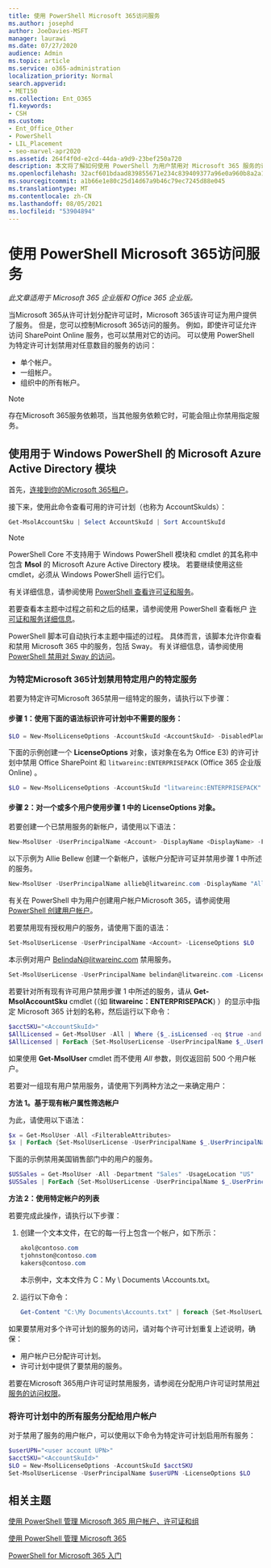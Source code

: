 ```yaml
---
title: 使用 PowerShell Microsoft 365访问服务
ms.author: josephd
author: JoeDavies-MSFT
manager: laurawi
ms.date: 07/27/2020
audience: Admin
ms.topic: article
ms.service: o365-administration
localization_priority: Normal
search.appverid:
- MET150
ms.collection: Ent_O365
f1.keywords:
- CSH
ms.custom:
- Ent_Office_Other
- PowerShell
- LIL_Placement
- seo-marvel-apr2020
ms.assetid: 264f4f0d-e2cd-44da-a9d9-23bef250a720
description: 本文将了解如何使用 PowerShell 为用户禁用对 Microsoft 365 服务的访问权限。
ms.openlocfilehash: 32acf601bdaad839855671e234c839409377a96e0a960b8a2a17e8a32edf4878
ms.sourcegitcommit: a1b66e1e80c25d14d67a9b46c79ec7245d88e045
ms.translationtype: MT
ms.contentlocale: zh-CN
ms.lasthandoff: 08/05/2021
ms.locfileid: "53904894"
---
```

# <a name="disable-access-to-microsoft-365-services-with-powershell"></a>使用 PowerShell Microsoft 365访问服务

*此文章适用于 Microsoft 365 企业版和 Office 365 企业版。* 

当Microsoft 365从许可计划分配许可证时，Microsoft 365该许可证为用户提供了服务。 但是，您可以控制Microsoft 365访问的服务。 例如，即使许可证允许访问 SharePoint Online 服务，也可以禁用对它的访问。 可以使用 PowerShell 为特定许可计划禁用对任意数目的服务的访问：

- 单个帐户。
- 一组帐户。
- 组织中的所有帐户。

>[!Note]
>存在Microsoft 365服务依赖项，当其他服务依赖它时，可能会阻止你禁用指定服务。
>

## <a name="use-the-microsoft-azure-active-directory-module-for-windows-powershell"></a>使用用于 Windows PowerShell 的 Microsoft Azure Active Directory 模块

首先，[连接到你的Microsoft 365租户](connect-to-microsoft-365-powershell.md#connect-with-the-microsoft-azure-active-directory-module-for-windows-powershell)。

接下来，使用此命令查看可用的许可计划（也称为 AccountSkuIds）：

```powershell
Get-MsolAccountSku | Select AccountSkuId | Sort AccountSkuId
```

>[!Note]
>PowerShell Core 不支持用于 Windows PowerShell 模块和 cmdlet 的其名称中包含 **Msol** 的 Microsoft Azure Active Directory 模块。 若要继续使用这些 cmdlet，必须从 Windows PowerShell 运行它们。
>

有关详细信息，请参阅使用 [PowerShell 查看许可证和服务](view-licenses-and-services-with-microsoft-365-powershell.md)。
    
若要查看本主题中过程之前和之后的结果，请参阅使用 PowerShell 查看帐户 [许可证和服务详细信息](view-account-license-and-service-details-with-microsoft-365-powershell.md)。
    
PowerShell 脚本可自动执行本主题中描述的过程。 具体而言，该脚本允许你查看和禁用 Microsoft 365 中的服务，包括 Sway。 有关详细信息，请参阅使用 [PowerShell 禁用对 Sway 的访问](disable-access-to-sway-with-microsoft-365-powershell.md)。
    
    
### <a name="disable-specific-microsoft-365-services-for-specific-users-for-a-specific-licensing-plan"></a>为特定Microsoft 365计划禁用特定用户的特定服务
  
若要为特定许可Microsoft 365禁用一组特定的服务，请执行以下步骤：
  
#### <a name="step-1-identify-the-undesirable-services-in-the-licensing-plan-by-using-the-following-syntax"></a>步骤 1：使用下面的语法标识许可计划中不需要的服务：
    
```powershell
$LO = New-MsolLicenseOptions -AccountSkuId <AccountSkuId> -DisabledPlans "<UndesirableService1>", "<UndesirableService2>"...
```

下面的示例创建一个 **LicenseOptions** 对象，该对象在名为 Office E3) 的许可计划中禁用 Office SharePoint 和 `litwareinc:ENTERPRISEPACK` (Office 365 企业版 Online) 。
    
```powershell
$LO = New-MsolLicenseOptions -AccountSkuId "litwareinc:ENTERPRISEPACK" -DisabledPlans "SHAREPOINTWAC", "SHAREPOINTENTERPRISE"
```

#### <a name="step-2-use-the-licenseoptions-object-from-step-1-on-one-or-more-users"></a>步骤 2：对一个或多个用户使用步骤 1 中的 **LicenseOptions** 对象。
    
若要创建一个已禁用服务的新帐户，请使用以下语法：
    
```powershell
New-MsolUser -UserPrincipalName <Account> -DisplayName <DisplayName> -FirstName <FirstName> -LastName <LastName> -LicenseAssignment <AccountSkuId> -LicenseOptions $LO -UsageLocation <CountryCode>
```

以下示例为 Allie Bellew 创建一个新帐户，该帐户分配许可证并禁用步骤 1 中所述的服务。
    
```powershell
New-MsolUser -UserPrincipalName allieb@litwareinc.com -DisplayName "Allie Bellew" -FirstName Allie -LastName Bellew -LicenseAssignment litwareinc:ENTERPRISEPACK -LicenseOptions $LO -UsageLocation US
```

有关在 PowerShell 中为用户创建用户帐户Microsoft 365，请参阅使用[PowerShell 创建用户帐户](create-user-accounts-with-microsoft-365-powershell.md)。
    
若要禁用现有授权用户的服务，请使用下面的语法：
    
```powershell
Set-MsolUserLicense -UserPrincipalName <Account> -LicenseOptions $LO
```

本示例对用户 BelindaN@litwareinc.com 禁用服务。
    
```powershell
Set-MsolUserLicense -UserPrincipalName belindan@litwareinc.com -LicenseOptions $LO
```

若要针对所有现有许可用户禁用步骤 1 中所述的服务，请从 **Get-MsolAccountSku** cmdlet (（如 **litwareinc：ENTERPRISEPACK**) ）的显示中指定 Microsoft 365 计划的名称，然后运行以下命令：
    
```powershell
$acctSKU="<AccountSkuId>"
$AllLicensed = Get-MsolUser -All | Where {$_.isLicensed -eq $true -and $_.licenses.AccountSku.SkuPartNumber -contains ($acctSKU).Substring($acctSKU.IndexOf(":")+1, $acctSKU.Length-$acctSKU.IndexOf(":")-1)}
$AllLicensed | ForEach {Set-MsolUserLicense -UserPrincipalName $_.UserPrincipalName -LicenseOptions $LO}
```

 如果使用 **Get-MsolUser** cmdlet 而不使用 _All_ 参数，则仅返回前 500 个用户帐户。

若要对一组现有用户禁用服务，请使用下列两种方法之一来确定用户：
    
**方法 1。基于现有帐户属性筛选帐户** 

为此，请使用以下语法：
    
```powershell
$x = Get-MsolUser -All <FilterableAttributes>
$x | ForEach {Set-MsolUserLicense -UserPrincipalName $_.UserPrincipalName -LicenseOptions $LO}
```

下面的示例禁用美国销售部门中的用户的服务。
    
```powershell
$USSales = Get-MsolUser -All -Department "Sales" -UsageLocation "US"
$USSales | ForEach {Set-MsolUserLicense -UserPrincipalName $_.UserPrincipalName -LicenseOptions $LO}
```

**方法 2：使用特定帐户的列表** 

若要完成此操作，请执行以下步骤：
    
1. 创建一个文本文件，在它的每一行上包含一个帐户，如下所示：
    
   ```powershell
   akol@contoso.com
   tjohnston@contoso.com
   kakers@contoso.com
   ```

   本示例中，文本文件为 C：My \\ Documents \\Accounts.txt。
    
2. 运行以下命令：
    
   ```powershell
   Get-Content "C:\My Documents\Accounts.txt" | foreach {Set-MsolUserLicense -UserPrincipalName $_ -LicenseOptions $LO}
   ```

如果要禁用对多个许可计划的服务的访问，请对每个许可计划重复上述说明，确保：

- 用户帐户已分配许可计划。
- 许可计划中提供了要禁用的服务。

若要在Microsoft 365用户许可证时禁用服务，请参阅在分配用户许可证时禁用[对服务的访问权限](disable-access-to-services-while-assigning-user-licenses.md)。

### <a name="assign-all-services-in-a-licensing-plan-to-a-user-account"></a>将许可计划中的所有服务分配给用户帐户

对于禁用了服务的用户帐户，可以使用以下命令为特定许可计划启用所有服务：

```powershell
$userUPN="<user account UPN>"
$acctSKU="<AccountSkuId>"
$LO = New-MsolLicenseOptions -AccountSkuId $acctSKU
Set-MsolUserLicense -UserPrincipalName $userUPN -LicenseOptions $LO
```

## <a name="related-topic"></a>相关主题

[使用 PowerShell 管理 Microsoft 365 用户帐户、许可证和组](manage-user-accounts-and-licenses-with-microsoft-365-powershell.md)
  
[使用 PowerShell 管理 Microsoft 365](manage-microsoft-365-with-microsoft-365-powershell.md)
  
[PowerShell for Microsoft 365 入门](getting-started-with-microsoft-365-powershell.md)
